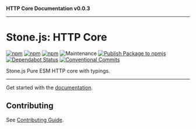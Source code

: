 **HTTP Core Documentation v0.0.3**

***

# Stone.js: HTTP Core

[![npm](https://img.shields.io/npm/l/@stone-js/http-core)](https://opensource.org/licenses/Apache-2.0)
[![npm](https://img.shields.io/npm/v/@stone-js/http-core)](https://www.npmjs.com/package/@stone-js/http-core)
[![npm](https://img.shields.io/npm/dm/@stone-js/http-core)](https://www.npmjs.com/package/@stone-js/http-core)
![Maintenance](https://img.shields.io/maintenance/yes/2024)
[![Publish Package to npmjs](https://github.com/stonemjs/http-core/actions/workflows/release.yml/badge.svg)](https://github.com/stonemjs/http-core/actions/workflows/release.yml)
[![Dependabot Status](https://api.dependabot.com/badges/status?host=github&repo=stonemjs/http-core)](https://dependabot.com)
[![Conventional Commits](https://img.shields.io/badge/Conventional%20Commits-1.0.0-yellow.svg)](https://conventionalcommits.org)

Stone.js Pure ESM HTTP core with typings.

---

Get started with the [documentation](https://stonejs.com/cookbook/http-core).

## Contributing

See [Contributing Guide](https://github.com/stonemjs/http-core/blob/main/CONTRIBUTING.md).
